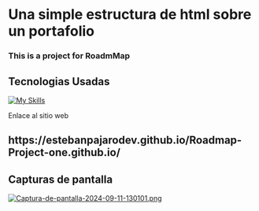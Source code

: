 # Una simple estructura de html sobre un portafolio

<h3>This is a project for RoadmMap</h3>

<h2>  
Tecnologias Usadas
</h2> 

[![My Skills](https://skillicons.dev/icons?i=html)](https://skillicons.dev)

<p>Enlace al sitio web</p>
<h2>https://estebanpajarodev.github.io/Roadmap-Project-one.github.io/</h2>
<h2>Capturas de pantalla</h2>

[![Captura-de-pantalla-2024-09-11-130101.png](https://i.postimg.cc/BQFSdd6W/Captura-de-pantalla-2024-09-11-130101.png)](https://postimg.cc/SJyb91CV)
